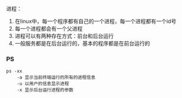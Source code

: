 进程：

1. 在linux中，每一个程序都有自己的一个进程，每一个进程都有一个id号
2. 每一个进程都会有一个父进程
3. 进程可以有两种存在方式：前台和后台运行
4. 一般服务都是在后台运行的，基本的程序都是在前台运行的

### PS

```
ps -xx
	-a 显示当前终端运行的所有的进程信息
	-u 以用户的信息显示进程
	-x 显示后台运行进程的参数
```


